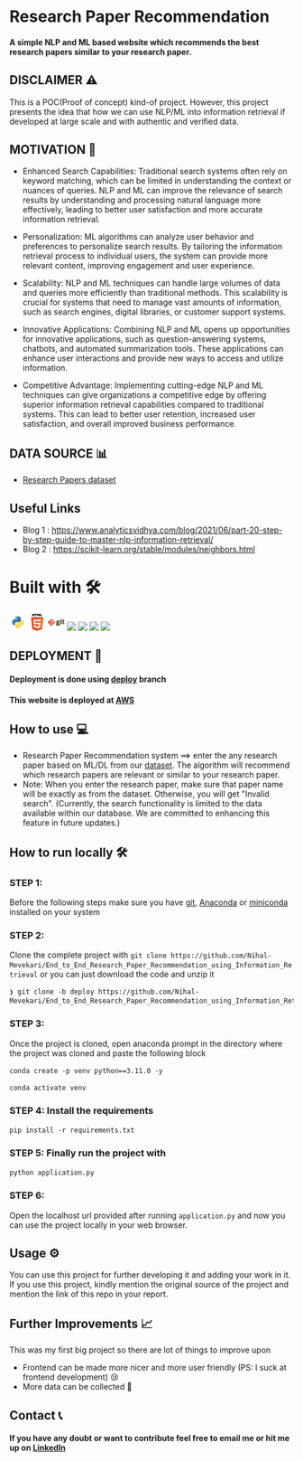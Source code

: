 # Research Paper Recommendation
#### A simple NLP and ML based website which recommends the best research papers similar to your research paper.

## DISCLAIMER ⚠️
This is a POC(Proof of concept) kind-of project. However, this project presents the idea that how we can use NLP/ML into information retrieval if developed at large scale and with authentic and verified data.

## MOTIVATION 💪
- Enhanced Search Capabilities: Traditional search systems often rely on keyword matching, which can be limited in understanding the context or nuances of queries. NLP and ML can improve the relevance of search results by understanding and processing natural language more effectively, leading to better user satisfaction and more accurate information retrieval.

- Personalization: ML algorithms can analyze user behavior and preferences to personalize search results. By tailoring the information retrieval process to individual users, the system can provide more relevant content, improving engagement and user experience.

- Scalability: NLP and ML techniques can handle large volumes of data and queries more efficiently than traditional methods. This scalability is crucial for systems that need to manage vast amounts of information, such as search engines, digital libraries, or customer support systems.

- Innovative Applications: Combining NLP and ML opens up opportunities for innovative applications, such as question-answering systems, chatbots, and automated summarization tools. These applications can enhance user interactions and provide new ways to access and utilize information.

- Competitive Advantage: Implementing cutting-edge NLP and ML techniques can give organizations a competitive edge by offering superior information retrieval capabilities compared to traditional systems. This can lead to better user retention, increased user satisfaction, and overall improved business performance.


## DATA SOURCE 📊
- [Research Papers dataset ](https://www.kaggle.com/datasets/spsayakpaul/arxiv-paper-abstracts/data)

## Useful Links
- Blog 1 : https://www.analyticsvidhya.com/blog/2021/06/part-20-step-by-step-guide-to-master-nlp-information-retrieval/
- Blog 2 : https://scikit-learn.org/stable/modules/neighbors.html


# Built with 🛠️
<code><img height="30" src="https://raw.githubusercontent.com/github/explore/80688e429a7d4ef2fca1e82350fe8e3517d3494d/topics/python/python.png"></code>
<code><img height="30" src="https://raw.githubusercontent.com/github/explore/80688e429a7d4ef2fca1e82350fe8e3517d3494d/topics/html/html.png"></code>
<code><img height="30" src="https://raw.githubusercontent.com/github/explore/80688e429a7d4ef2fca1e82350fe8e3517d3494d/topics/git/git.png"></code>
<code><img height="30" src="https://symbols.getvecta.com/stencil_80/56_flask.3a79b5a056.jpg"></code>
<code><img height="30" src="https://raw.githubusercontent.com/numpy/numpy/7e7f4adab814b223f7f917369a72757cd28b10cb/branding/icons/numpylogo.svg"></code>
<code><img height="30" src="https://raw.githubusercontent.com/pandas-dev/pandas/761bceb77d44aa63b71dda43ca46e8fd4b9d7422/web/pandas/static/img/pandas.svg"></code>
<code><img height="30" src="https://upload.wikimedia.org/wikipedia/commons/thumb/0/05/Scikit_learn_logo_small.svg/1280px-Scikit_learn_logo_small.svg.png"></code>

## DEPLOYMENT 🚀

#### Deployment is done using [deploy](https://github.com/Nihal-Mevekari/End_to_End_Research_Paper_Recommendation_using_Information_Retrieval) branch
#### This website is deployed at [AWS](https://aws.amazon.com/)

## How to use 💻
- Research Paper Recommendation system ==> enter the any research paper based on ML/DL from our [dataset](https://www.kaggle.com/datasets/spsayakpaul/arxiv-paper-abstracts/data). The algorithm will recommend which research papers are relevant or similar to your research paper. 
- Note: When you enter the research paper, make sure that paper name will be exactly as from the dataset. Otherwise, you will get "Invalid search". (Currently, the search functionality is limited to the data available within our database. We are committed to enhancing this feature in future updates.)


## How to run locally 🛠️
### STEP 1: 
Before the following steps make sure you have [git](https://git-scm.com/download), [Anaconda](https://www.anaconda.com/) or [miniconda](https://docs.conda.io/en/latest/miniconda.html) installed on your system

### STEP 2: 
Clone the complete project with `git clone https://github.com/Nihal-Mevekari/End_to_End_Research_Paper_Recommendation_using_Information_Retrieval` or you can just download the code and unzip it
  ```
  ❯ git clone -b deploy https://github.com/Nihal-Mevekari/End_to_End_Research_Paper_Recommendation_using_Information_Retrieval
  ```
### STEP 3: 
Once the project is cloned, open anaconda prompt in the directory where the project was cloned and paste the following block
  ```
  conda create -p venv python==3.11.0 -y
  ```
  ```
  conda activate venv
  ```
### STEP 4: Install the requirements
  ```
  pip install -r requirements.txt
  ```
### STEP 5: Finally run the project with
  ```
  python application.py
  ```
### STEP 6: 
Open the localhost url provided after running `application.py` and now you can use the project locally in your web browser.

## Usage ⚙️
You can use this project for further developing it and adding your work in it. If you use this project, kindly mention the original source of the project and mention the link of this repo in your report.

## Further Improvements 📈
This was my first big project so there are lot of things to improve upon

- Frontend can be made more nicer and more user friendly (PS: I suck at frontend development) :cry:	
- More data can be collected :monocle_face:	

## Contact 📞

#### If you have any doubt or want to contribute feel free to email me or hit me up on [LinkedIn](https://www.linkedin.com/in/nihal-mevekari/)
